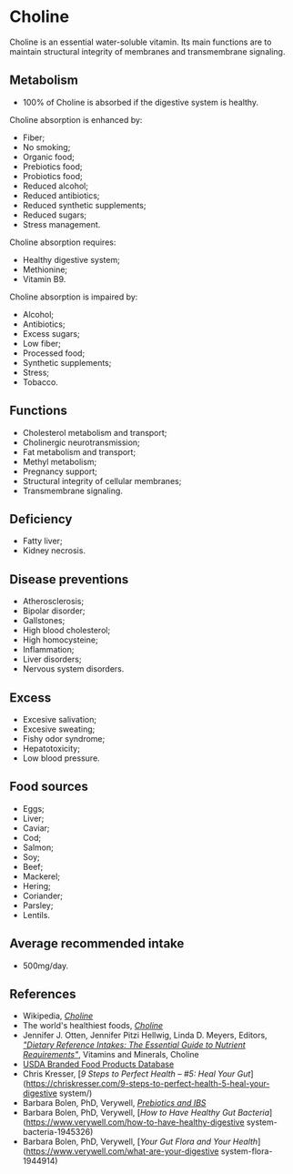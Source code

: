# Choline
Choline is an essential water-soluble vitamin. Its main functions are to maintain structural integrity of membranes and transmembrane signaling.

## Metabolism
- 100% of Choline is absorbed if the digestive system is healthy.

Choline absorption is enhanced by:
- Fiber;
- No smoking;
- Organic food;
- Prebiotics food;
- Probiotics food;
- Reduced alcohol;
- Reduced antibiotics;
- Reduced synthetic supplements;
- Reduced sugars;
- Stress management.

Choline absorption requires:
- Healthy digestive system;
- Methionine;
- Vitamin B9.

Choline absorption is impaired by:
- Alcohol;
- Antibiotics;
- Excess sugars;
- Low fiber;
- Processed food;
- Synthetic supplements;
- Stress;
- Tobacco.

## Functions
- Cholesterol metabolism and transport;
- Cholinergic neurotransmission;
- Fat metabolism and transport;
- Methyl metabolism;
- Pregnancy support;
- Structural integrity of cellular membranes;
- Transmembrane signaling.

## Deficiency
- Fatty liver;
- Kidney necrosis.

## Disease preventions
- Atherosclerosis;
- Bipolar disorder;
- Gallstones;
- High blood cholesterol;
- High homocysteine;
- Inflammation;
- Liver disorders;
- Nervous system disorders.

## Excess
- Excesive salivation;
- Excesive sweating;
- Fishy odor syndrome;
- Hepatotoxicity;
- Low blood pressure.

## Food sources
- Eggs;
- Liver;
- Caviar;
- Cod;
- Salmon;
- Soy;
- Beef;
- Mackerel;
- Hering;
- Coriander;
- Parsley;
- Lentils.

## Average recommended intake
- 500mg/day.

## References
- Wikipedia, [_Choline_](https://en.wikipedia.org/wiki/Choline)
- The world's healthiest foods, [_Choline_](http://www.whfoods.com/genpage.php?tname=nutrient&dbid=50)
- Jennifer J. Otten, Jennifer Pitzi Hellwig, Linda D. Meyers, Editors, [_"Dietary Reference Intakes: The Essential Guide to Nutrient Requirements"_](https://www.amazon.com/Dietary-Reference-Intakes-Essential-Requirements/dp/0309157420), Vitamins and Minerals, Choline
- [USDA Branded Food Products Database](https://ndb.nal.usda.gov/ndb/nutrients/report/nutrientsfrm?max=1000&offset=0&totCount=0&nutrient1=421&nutrient2=&nutrient3=&subset=0&sort=c&measureby=g)
- Chris Kresser, [_9 Steps to Perfect Health – #5: Heal Your Gut_](https://chriskresser.com/9-steps-to-perfect-health-5-heal-your-digestive system/)
- Barbara Bolen, PhD, Verywell, [_Prebiotics and IBS_](https://www.verywell.com/prebiotics-and-ibs-1944748)
- Barbara Bolen, PhD, Verywell, [_How to Have Healthy Gut Bacteria_](https://www.verywell.com/how-to-have-healthy-digestive system-bacteria-1945326)
- Barbara Bolen, PhD, Verywell, [_Your Gut Flora and Your Health_](https://www.verywell.com/what-are-your-digestive system-flora-1944914)